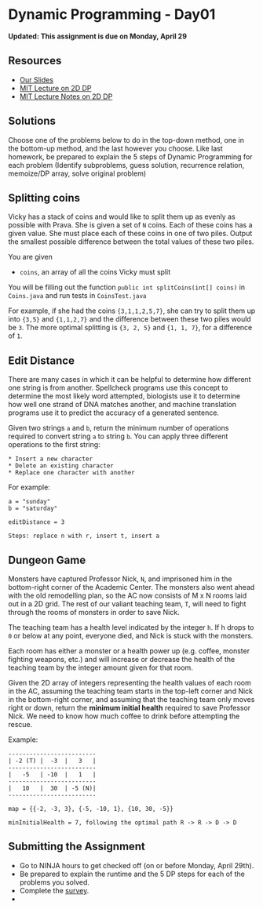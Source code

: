 # Dynamic Programming - Day01

**Updated: This assignment is due on Monday, April 29**

## Resources

* [Our Slides](https://drive.google.com/open?id=1BtAF6K0lxBfHEukjImDjPdbiwsI1awCXWQ4mTZjxQUA)
* [MIT Lecture on 2D DP](https://www.youtube.com/watch?v=ocZMDMZwhCY)
* [MIT Lecture Notes on 2D DP](https://drive.google.com/open?id=1rekTg-6I9wQevEaXTvH5sQympnePc-2h)

## Solutions

Choose one of the problems below to do in the top-down method, one in the bottom-up method, and the last however you choose. Like last homework, be prepared to explain the 5 steps of Dynamic Programming for each problem (Identify subproblems, guess solution, recurrence relation, memoize/DP array, solve original problem)

## Splitting coins

Vicky has a stack of coins and would like to split them up as evenly as possible with Prava. She is given a set of `N` coins. Each of these coins has a given value. She must place each of these coins in one of two piles. Output the smallest possible difference between the total values of these two piles. 

You are given
* `coins`, an array of all the coins Vicky must split

You will be filling out the function `public int splitCoins(int[] coins)` in `Coins.java` and run tests in `CoinsTest.java`

For example, if she had the coins `{3,1,1,2,5,7}`, she can try to split them up into `{3,5}` and `{1,1,2,7}` and the difference between these two piles would be `3`. The more optimal splitting is `{3, 2, 5}` and `{1, 1, 7}`, for a difference of `1`.

## Edit Distance

There are many cases in which it can be helpful to determine how different one string is from another.  Spellcheck programs use this concept to determine the most likely word attempted, biologists use it to determine how well one strand of DNA matches another, and machine translation programs use it to predict the accuracy of a generated sentence. 

Given two strings `a` and `b`, return the minimum number of operations required to convert string `a` to string `b`. You can apply three different operations to the first string:

    * Insert a new character
    * Delete an existing character
    * Replace one character with another

For example: 

```
a = "sunday"
b = "saturday"

editDistance = 3

Steps: replace n with r, insert t, insert a 
```

## Dungeon Game

Monsters have captured Professor Nick, `N`, and imprisoned him in the bottom-right corner of the Academic Center.  The monsters also went ahead with the old remodelling plan, so the AC now consists of M x N rooms laid out in a 2D grid.  The rest of our valiant teaching team, `T`, will need to fight through the rooms of monsters in order to save Nick.  

The teaching team has a health level indicated by the integer `h`.  If h drops to `0` or below at any point, everyone died, and Nick is stuck with the monsters.

Each room has either a monster or a health power up (e.g. coffee, monster fighting weapons, etc.) and will increase or decrease the health of the teaching team by the integer amount given for that room.

Given the 2D array of integers representing the health values of each room in the AC, assuming the teaching team starts in the top-left corner and Nick in the bottom-right corner, and assuming that the teaching team only moves right or down, return the **minimum initial health** required to save Professor Nick.  We need to know how much coffee to drink before attempting the rescue.

Example:

```
-------------------------
| -2 (T) |  -3	|   3   |
-------------------------
|   -5   | -10  |   1   |
-------------------------
|   10   |  30  | -5 (N)|
-------------------------

map = {{-2, -3, 3}, {-5, -10, 1}, {10, 30, -5}}

minInitialHealth = 7, following the optimal path R -> R -> D -> D
```

## Submitting the Assignment
* Go to NINJA hours to get checked off (on or before Monday, April 29th).
* Be prepared to explain the runtime and the 5 DP steps for each of the problems you solved.
* Complete the [survey](https://forms.gle/8srYuVwbZxQbBFPFA).
* 
